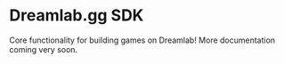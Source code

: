 # Dreamlab.gg SDK

Core functionality for building games on Dreamlab!
More documentation coming very soon.
